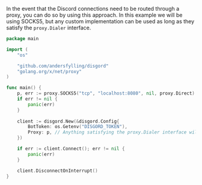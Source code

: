 In the event that the Discord connections need to be routed through a proxy, you can do so by using this approach.
In this example we will be using SOCKS5, but any custom implementation can be used as long as they satisfy the `proxy.Dialer` interface.

```go
package main

import (
	"os"

	"github.com/andersfylling/disgord"
	"golang.org/x/net/proxy"
)

func main() {
	p, err := proxy.SOCKS5("tcp", "localhost:8080", nil, proxy.Direct)
	if err != nil {
		panic(err)
	}
	
	client := disgord.New(&disgord.Config{
		BotToken: os.Getenv("DISGORD_TOKEN"),
		Proxy: p, // Anything satisfying the proxy.Dialer interface will work
	})

	if err := client.Connect(); err != nil {
		panic(err)
	}

	client.DisconnectOnInterrupt()
}
```